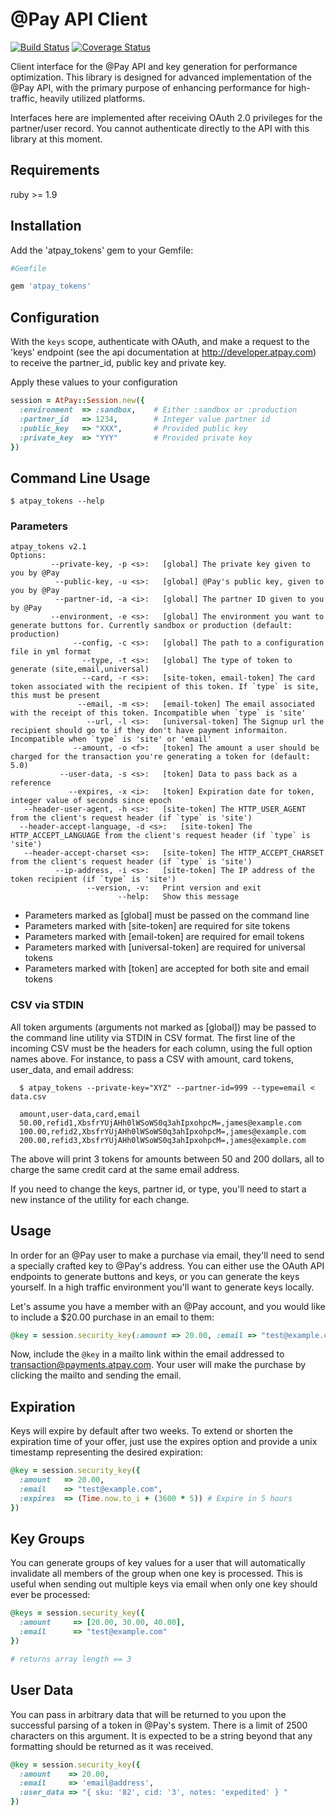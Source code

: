 # @Pay API Client

[![Build Status](https://travis-ci.org/atpay/atpay-client.png)](https://travis-ci.org/atpay/atpay-client) [![Coverage Status](https://coveralls.io/repos/atpay/atpay-client/badge.png?branch=master)](https://coveralls.io/repos/atpay/atpay-client/badge.png?branch=master)


Client interface for the @Pay API and key generation for 
performance optimization. This library is designed for advanced
implementation of the @Pay API, with the primary purpose
of enhancing performance for high-traffic, heavily utilized
platforms. 

Interfaces here are implemented after receiving OAuth 2.0
privileges for the partner/user record. You cannot authenticate
directly to the API with this library at this moment.

## Requirements

ruby >= 1.9

## Installation

Add the 'atpay_tokens' gem to your Gemfile:

```ruby
#Gemfile

gem 'atpay_tokens'
```

## Configuration

With the `keys` scope, authenticate with OAuth, and make a request
to the 'keys' endpoint (see the api documentation at
http://developer.atpay.com) to receive the partner_id,
public key and private key.

Apply these values to your configuration

```ruby
session = AtPay::Session.new({
  :environment  => :sandbox,    # Either :sandbox or :production
  :partner_id   => 1234,        # Integer value partner id
  :public_key   => "XXX",       # Provided public key
  :private_key  => "YYY"        # Provided private key
})
```

## Command Line Usage

    $ atpay_tokens --help


### Parameters

    atpay_tokens v2.1
    Options:
             --private-key, -p <s>:   [global] The private key given to you by @Pay
              --public-key, -u <s>:   [global] @Pay's public key, given to you by @Pay
              --partner-id, -a <i>:   [global] The partner ID given to you by @Pay
             --environment, -e <s>:   [global] The environment you want to generate buttons for. Currently sandbox or production (default: production)
                  --config, -c <s>:   [global] The path to a configuration file in yml format
                    --type, -t <s>:   [global] The type of token to generate (site,email,universal)
                    --card, -r <s>:   [site-token, email-token] The card token associated with the recipient of this token. If `type` is site, this must be present
                   --email, -m <s>:   [email-token] The email associated with the receipt of this token. Incompatible when `type` is 'site'
                     --url, -l <s>:   [universal-token] The Signup url the recipient should go to if they don't have payment informaiton.  Incompatible when `type` is 'site' or 'email'
                  --amount, -o <f>:   [token] The amount a user should be charged for the transaction you're generating a token for (default: 5.0)
               --user-data, -s <s>:   [token] Data to pass back as a reference
                 --expires, -x <i>:   [token] Expiration date for token, integer value of seconds since epoch
       --header-user-agent, -h <s>:   [site-token] The HTTP_USER_AGENT from the client's request header (if `type` is 'site')
      --header-accept-language, -d <s>:   [site-token] The HTTP_ACCEPT_LANGUAGE from the client's request header (if `type` is 'site')
       --header-accept-charset <s>:   [site-token] The HTTP_ACCEPT_CHARSET from the client's request header (if `type` is 'site')
              --ip-address, -i <s>:   [site-token] The IP address of the token recipient (if `type` is 'site')
                     --version, -v:   Print version and exit
                            --help:   Show this message

* Parameters marked as [global] must be passed on the command line
* Parameters marked with [site-token] are required for site tokens
* Parameters marked with [email-token] are required for email tokens
* Parameters marked with [universal-token] are required for universal tokens
* Parameters marked with [token] are accepted for both site and email tokens

### CSV via STDIN

All token arguments (arguments not marked as [global]) may be passed
to the command line utility via STDIN in CSV format. The first line of
the incoming CSV must be the headers for each column, using the full
option names above. For instance, to pass a CSV with amount, card tokens,
user_data, and email address:

```
  $ atpay_tokens --private-key="XYZ" --partner-id=999 --type=email < data.csv
```

```
  amount,user-data,card,email
  50.00,refid1,XbsfrYUjAHh0lWSoWS0q3ahIpxohpcM=,james@example.com
  100.00,refid2,XbsfrYUjAHh0lWSoWS0q3ahIpxohpcM=,james@example.com
  200.00,refid3,XbsfrYUjAHh0lWSoWS0q3ahIpxohpcM=,james@example.com
```

The above will print 3 tokens for amounts between 50 and 200 dollars,
all to charge the same credit card at the same email address. 

If you need to change the keys, partner id, or type, you'll need to
start a new instance of the utility for each change.

## Usage

In order for an @Pay user to make a purchase via email, they'll
need to send a specially crafted key to @Pay's address. You can
either use the OAuth API endpoints to generate buttons and keys,
or you can generate the keys yourself. In a high traffic 
environment you'll want to generate keys locally. 

Let's assume you have a member with an @Pay account, and you 
would like to include a $20.00 purchase in an email to them:

```ruby
@key = session.security_key(:amount => 20.00, :email => "test@example.com")
```

Now, include the `@key` in a mailto link within the email
addressed to transaction@payments.atpay.com. Your user will
make the purchase by clicking the mailto and sending the 
email. 

## Expiration

Keys will expire by default after two weeks. To extend or 
shorten the expiration time of your offer, just use the 
expires option and provide a unix timestamp representing the
desired expiration:

```ruby
@key = session.security_key({
  :amount   => 20.00,
  :email    => "test@example.com",
  :expires  => (Time.now.to_i + (3600 * 5)) # Expire in 5 hours
})
```

## Key Groups

You can generate groups of key values for a user that will automatically
invalidate all members of the group when one key is processed. This
is useful when sending out multiple keys via email when only one key should ever
be processed:

```ruby
@keys = session.security_key({
  :amount     => [20.00, 30.00, 40.00],
  :email      => "test@example.com"
})

# returns array length == 3
```

## User Data

You can pass in arbitrary data that will be returned to you upon the successful parsing of a token in @Pay's system.  There is a limit of 2500 characters on this argument.  It is expected to be a string beyond that any formatting should be returned as it was received.

```ruby
@key = session.security_key({
  :amount    => 20.00,
  :email     => 'email@address',
  :user_data => "{ sku: '82', cid: '3', notes: 'expedited' } "
})
```
